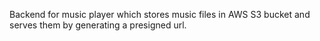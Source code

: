 Backend for music player which stores music files in AWS S3 bucket and serves them by generating a presigned url.
